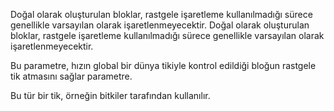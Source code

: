 Doğal olarak oluşturulan bloklar, rastgele işaretleme kullanılmadığı sürece genellikle varsayılan olarak işaretlenmeyecektir. Doğal olarak oluşturulan bloklar, rastgele işaretleme kullanılmadığı sürece genellikle varsayılan olarak işaretlenmeyecektir.

Bu parametre, hızın global bir dünya tikiyle kontrol edildiği bloğun rastgele tik atmasını sağlar parametre.

Bu tür bir tik, örneğin bitkiler tarafından kullanılır.